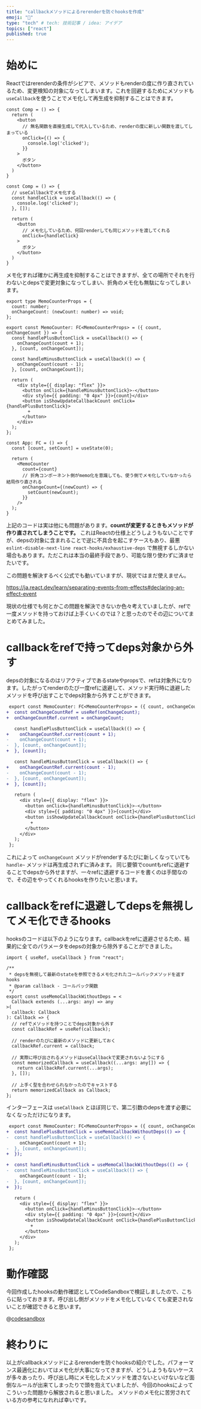 ```yaml
---
title: "callbackメソッドによるrerenderを防ぐhooksを作成"
emoji: "📌"
type: "tech" # tech: 技術記事 / idea: アイデア
topics: ["react"]
published: true
---
```


# 始めに
Reactではrerenderの条件がシビアで、メソッドもrenderの度に作り直されているため、変更検知の対象になってしまいます。これを回避するためにメソッドも`useCallback`を使うことでメモ化して再生成を抑制することはできます。

```tsx:renderの度に作り直される
const Comp = () => {
  return (
    <button
      // 無名関数を直接生成して代入しているため、renderの度に新しい関数を渡してしまっている
      onClick={() => {
        console.log('clicked');
      }}
    >
      ボタン
    </button>
  )
}
```

```tsx:メモ化で再生成を抑制する
const Comp = () => {
  // useCallbackでメモ化する
  const handleClick = useCallback(() => {
    console.log('clicked');
  }, []);

  return (
    <button
      // メモ化しているため、何回renderしても同じメソッドを渡してくれる
      onClick={handleClick}
    >
      ボタン
    </button>
  )
}
```

メモ化すれば確かに再生成を抑制することはできますが、全ての場所でそれを行わないとdepsで変更対象になってしまい、折角のメモ化も無駄になってしまいます。

```tsx
export type MemoCounterProps = {
  count: number;
  onChangeCount: (newCount: number) => void;
};

export const MemoCounter: FC<MemoCounterProps> = ({ count, onChangeCount }) => {
  const handlePlusButtonClick = useCallback(() => {
    onChangeCount(count + 1);
  }, [count, onChangeCount]);

  const handleMinusButtonClick = useCallback(() => {
    onChangeCount(count - 1);
  }, [count, onChangeCount]);

  return (
    <div style={{ display: "flex" }}>
      <button onClick={handleMinusButtonClick}>-</button>
      <div style={{ padding: "0 4px" }}>{count}</div>
      <button isShowUpdateCallbackCount onClick={handlePlusButtonClick}>
        +
      </button>
    </div>
  );
};

const App: FC = () => {
  const [count, setCount] = useState(0);

  return (
    <MemoCounter
      count={count}
      // 折角コンポーネント側がmemo化を意識しても、使う側でメモ化していなかったら結局作り直される
      onChangeCount={(newCount) => {
        setCount(newCount);
      }}
    />
  );
}
```

上記のコードは実は他にも問題があります。**countが変更するときもメソッドが作り直されてしまうことです。** これはReactの仕様上どうしようもないことですが、depsの対象に含まれることで逆に不具合を起こすケースもあり、最悪 `eslint-disable-next-line react-hooks/exhaustive-deps` で無視するしかない場合もあります。ただこれは本当の最終手段であり、可能な限り使わずに済ませたいです。

この問題を解決するべく公式でも動いていますが、現状ではまだ使えません。

https://ja.react.dev/learn/separating-events-from-effects#declaring-an-effect-event

現状の仕様でも何とかこの問題を解決できないか色々考えていましたが、refで一度メソッドを持っておけば上手くいくのでは？と思ったのでその辺についてまとめてみました。

# callbackをrefで持ってdeps対象から外す

depsの対象になるのはリアクティブであるstateやpropsで、refは対象外になります。したがってrenderのたび一度refに退避して、メソッド実行時に退避したメソッドを呼び出すことでdeps対象から外すことができます。

```diff tsx:refに一時退避してdeps対象から外す
 export const MemoCounter: FC<MemoCounterProps> = ({ count, onChangeCount }) => {
+  const onChangeCountRef = useRef(onChangeCount);
+  onChangeCountRef.current = onChangeCount;

   const handlePlusButtonClick = useCallback(() => {
+    onChangeCountRef.current(count + 1);
-    onChangeCount(count + 1);
-  }, [count, onChangeCount]);
+  }, [count]);

   const handleMinusButtonClick = useCallback(() => {
+    onChangeCountRef.current(count - 1);
-    onChangeCount(count - 1);
-  }, [count, onChangeCount]);
+  }, [count]);

   return (
     <div style={{ display: "flex" }}>
       <button onClick={handleMinusButtonClick}>-</button>
       <div style={{ padding: "0 4px" }}>{count}</div>
       <button isShowUpdateCallbackCount onClick={handlePlusButtonClick}>
         +
       </button>
     </div>
   );
 };
```

これによって `onChangeCount` メソッドがrenderするたびに新しくなっていても `handle~` メソッドは再生成されずに済みます。
同じ要領でcountもrefに退避することでdepsから外せますが、一々refに退避するコードを書くのは手間なので、その辺をやってくれるhooksを作りたいと思います。

# callbackをrefに退避してdepsを無視してメモ化できるhooks
hooksのコードは以下のようになります。callbackをrefに退避させるため、結果的に全てのパラメータをdepsの対象から除外することができました。

```ts:callbackをrefに退避してdepsを無視してメモ化できるhooks
import { useRef, useCallback } from "react";

/**
 * depsを無視して最新のstateを参照できるメモ化されたコールバックメソッドを返すhooks
 * @param callback - コールバック関数
 */
export const useMemoCallbackWithoutDeps = <
  Callback extends (...args: any) => any
>(
  callback: Callback
): Callback => {
  // refでメソッドを持つことでdeps対象から外す
  const callbackRef = useRef(callback);

  // renderのたびに最新のメソッドに更新しておく
  callbackRef.current = callback;

  // 実際に呼び出されるメソッドはuseCallbackで変更されないようにする
  const memorizedCallback = useCallback((...args: any[]) => {
    return callbackRef.current(...args);
  }, []);

  // 上手く型を合わせられなかったのでキャストする
  return memorizedCallback as Callback;
};
```

インターフェースは `useCallback` とほぼ同じで、第二引数のdepsを渡す必要になくなっただけになります。

```diff tsx:自作hooksに差し替える
 export const MemoCounter: FC<MemoCounterProps> = ({ count, onChangeCount }) => {
+  const handlePlusButtonClick = useMemoCallbackWithoutDeps(() => {
-  const handlePlusButtonClick = useCallback(() => {
     onChangeCount(count + 1);
-  }, [count, onChangeCount]);
+  });

+  const handleMinusButtonClick = useMemoCallbackWithoutDeps(() => {
-  const handleMinusButtonClick = useCallback(() => {
     onChangeCount(count - 1);
-  }, [count, onChangeCount]);
+  });

   return (
     <div style={{ display: "flex" }}>
       <button onClick={handleMinusButtonClick}>-</button>
       <div style={{ padding: "0 4px" }}>{count}</div>
       <button isShowUpdateCallbackCount onClick={handlePlusButtonClick}>
         +
       </button>
     </div>
   );
 };
```

# 動作確認
今回作成したhooksの動作確認としてCodeSandboxで検証しましたので、こちらに貼っておきます。呼び出し側がメソッドをメモ化していなくても変更されないことが確認できると思います。

@[codesandbox](https://codesandbox.io/embed/callbackmesotudoniyorurerenderwofang-guhookswozuo-cheng-5m57ft?fontsize=14&hidenavigation=1&theme=dark)

# 終わりに
以上がcallbackメソッドによるrerenderを防ぐhooksの紹介でした。パフォーマンス最適化においてはメモ化が大事になってきますが、どうしようもないケースが多々あったり、呼び出し時にメモ化したメソッドを渡さないといけないなど面倒なルールが出来てしまったりで頭を抱えていましたが、今回のhooksによってこういった問題から解放されると思いました。
メソッドのメモ化に苦労されている方の参考になれれば幸いです。
